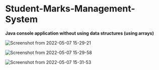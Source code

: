 # Student-Marks-Management-System

**Java console application without using data structures (using arrays)**


![Screenshot from 2022-05-07 15-29-21](https://user-images.githubusercontent.com/88975401/167249504-0d9b0eb5-40ad-4d1e-a57b-39ef97a5d1c6.png)


![Screenshot from 2022-05-07 15-29-58](https://user-images.githubusercontent.com/88975401/167249512-e3a14e3a-a6af-490c-b0f9-270b11641db2.png)



![Screenshot from 2022-05-07 15-31-53](https://user-images.githubusercontent.com/88975401/167249520-55a81734-5957-4ce7-83e7-13f37ff5e873.png)
